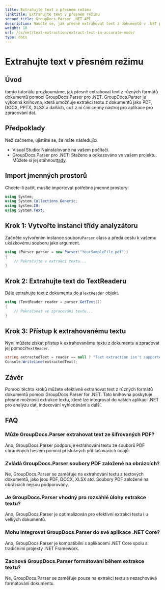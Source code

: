 ```yaml
---
title: Extrahujte text v přesném režimu
linktitle: Extrahujte text v přesném režimu
second_title: GroupDocs.Parser .NET API
description: Naučte se, jak přesně extrahovat text z dokumentů v .NET pomocí GroupDocs.Parser pro bezproblémové zpracování dat.
weight: 18
url: /cs/net/text-extraction/extract-text-in-accurate-mode/
type: docs
---
```

# Extrahujte text v přesném režimu

## Úvod
tomto tutoriálu prozkoumáme, jak přesně extrahovat text z různých formátů dokumentů pomocí GroupDocs.Parser pro .NET. GroupDocs.Parser je výkonná knihovna, která umožňuje extrakci textu z dokumentů jako PDF, DOCX, PPTX, XLSX a dalších, což z ní činí cenný nástroj pro aplikace pro zpracování dat.
## Předpoklady
Než začneme, ujistěte se, že máte následující:
- Visual Studio: Nainstalované na vašem počítači.
-  GroupDocs.Parser pro .NET: Staženo a odkazováno ve vašem projektu. Můžete si jej stáhnout[tady](https://releases.groupdocs.com/parser/net/).

## Import jmenných prostorů
Chcete-li začít, musíte importovat potřebné jmenné prostory:
```csharp
using System;
using System.Collections.Generic;
using System.IO;
using System.Text;
```
## Krok 1: Vytvořte instanci třídy analyzátoru
 Začněte vytvořením instance souboru`Parser` class a předá cestu k vašemu ukázkovému souboru jako argument.
```csharp
using (Parser parser = new Parser("YourSampleFile.pdf"))
{
    // Pokračujte v extrakci textu...
}
```
## Krok 2: Extrahujte text do TextReaderu
 Dále extrahujte text z dokumentu do a`TextReader` objekt.
```csharp
using (TextReader reader = parser.GetText())
{
    // Pokračovat ve zpracování textu...
}
```
## Krok 3: Přístup k extrahovanému textu
 Nyní můžete získat přístup k extrahovanému textu z dokumentu a zpracovat jej pomocí`TextReader`.
```csharp
string extractedText = reader == null ? "Text extraction isn't supported" : reader.ReadToEnd();
Console.WriteLine(extractedText);
```

## Závěr
Pomocí těchto kroků můžete efektivně extrahovat text z různých formátů dokumentů pomocí GroupDocs.Parser for .NET. Tato knihovna poskytuje přesné možnosti extrakce textu, které lze integrovat do vašich aplikací .NET pro analýzu dat, indexování vyhledávání a další.

## FAQ
### Může GroupDocs.Parser extrahovat text ze šifrovaných PDF?
Ano, GroupDocs.Parser podporuje extrahování textu ze souborů PDF chráněných heslem pomocí příslušných přihlašovacích údajů.
### Zvládá GroupDocs.Parser soubory PDF založené na obrázcích?
Ne, GroupDocs.Parser se zaměřuje na extrahování textu z textových dokumentů, jako jsou PDF, DOCX, XLSX atd. Soubory PDF založené na obrázcích nejsou podporovány.
### Je GroupDocs.Parser vhodný pro rozsáhlé úlohy extrakce textu?
Ano, GroupDocs.Parser je optimalizován pro efektivní extrakci textu i u velkých dokumentů.
### Mohu integrovat GroupDocs.Parser do své aplikace .NET Core?
Ano, GroupDocs.Parser je kompatibilní s aplikacemi .NET Core spolu s tradičními projekty .NET Framework.
### Zachová GroupDocs.Parser formátování během extrakce textu?
Ne, GroupDocs.Parser se zaměřuje pouze na extrakci textu a nezachovává formátování dokumentu.